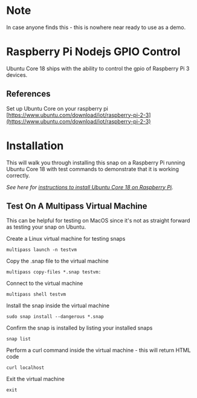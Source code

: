 # Note
In case anyone finds this - this is nowhere near ready to use as a demo.

# Raspberry Pi Nodejs GPIO Control
Ubuntu Core 18 ships with the ability to control the gpio of Raspberry Pi 3 devices.

## References
Set up Ubuntu Core on your raspberry pi [https://www.ubuntu.com/download/iot/raspberry-pi-2-3](https://www.ubuntu.com/download/iot/raspberry-pi-2-3)

# Installation
This will walk you through installing this snap on a Raspberry Pi running Ubuntu Core 18 with test commands to demonstrate that it is working correctly. 

_See here for [instructions to install Ubuntu Core 18 on Raspberry Pi](https://www.ubuntu.com/download/iot/raspberry-pi-2-3)._


## Test On A Multipass Virtual Machine
This can be helpful for testing on MacOS since it's not as straight forward as testing your snap on Ubuntu.

Create a Linux virtual machine for testing snaps
```
multipass launch -n testvm
```

Copy the .snap file to the virtual machine
```
multipass copy-files *.snap testvm:
```

Connect to the virtual machine
```
multipass shell testvm
```

Install the snap inside the virtual machine
```
sudo snap install --dangerous *.snap
```


Confirm the snap is installed by listing your installed snaps
```
snap list
```

Perform a curl command inside the virtual machine - this will return HTML code
```
curl localhost
```

Exit the virtual machine
```
exit
```
